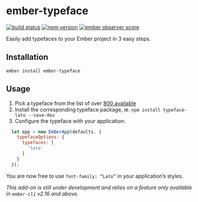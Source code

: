 ember-typeface
==============

[![build status](https://travis-ci.org/jeffjewiss/ember-typeface.svg?branch=master)](https://travis-ci.org/jeffjewiss/ember-typeface)
[![npm version](https://badge.fury.io/js/ember-typeface.svg)](http://badge.fury.io/js/ember-typeface)
[![ember observer score](http://emberobserver.com/badges/ember-typeface.svg)](http://emberobserver.com/addons/ember-typeface)

Easily add typefaces to your Ember project in 3 easy steps.

Installation
------------

```shell
ember install ember-typeface
```

Usage
-----

1. Pick a typeface from the list of over [800 available](https://github.com/jeffjewiss/ember-typeface/blob/master/lib/typefaces.js)
2. Install the corresponding typeface package, ie. `npm install typeface-lato --save-dev`
3. Configure the typeface with your application:

```javascript
  let app = new EmberApp(defaults, {
    typefaceOptions: {
      typefaces: [
        'lato'
      ]
    }
  });
```

You are now free to use `font-family: “Lato”` in your application’s styles.

*This add-on is still under development and relies on a feature only available in `ember-cli` v2.16 and above.*
